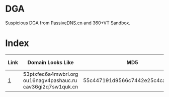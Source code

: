 # DGA
Suspicious DGA from [PassiveDNS.cn](https://passivedns.cn/) and 360+VT Sandbox.
# Index
Link | Domain Looks Like | MD5 | Source | Additional Info
---|---|---|---|---
[1](https://github.com/360netlab/DGA/issues/1) | 53ptxfec6a4mwbrl.org<br>ou16nagv4pashauc.ru<br>cav36gi2q7sw1quk.cn | 55c447191d9566c7442e25c4caf0d2fe  | PDNS + 360 Sandbox  | 
